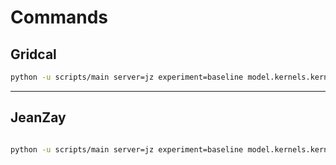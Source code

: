 # Commands

## Gridcal

```bash
python -u scripts/main server=jz experiment=baseline model.kernels.kernel="rbf"
```


---

## JeanZay

```
```


```bash
python -u scripts/main server=jz experiment=baseline model.kernels.kernel="rbf"
```